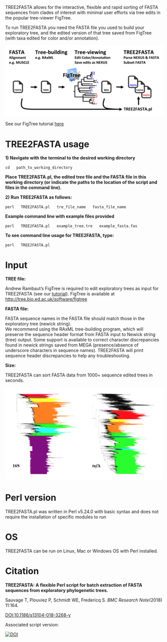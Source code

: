 
TREE2FASTA allows for the interactive, flexible and rapid sorting of FASTA sequences from clades of interest with minimal user efforts via tree edits in the popular tree-viewer FigTree.

To run TREE2FASTA you need the FASTA file you used to build your exploratory tree, and the edited version of that tree saved from FigTree (with taxa edited for color and/or annotation).

![Screenshot](figs/img4git.png)

See our FigTree tutorial [here](FigTree_Tutorial.pdf)

# TREE2FASTA usage

**1) Navigate with the terminal to the desired working directory**

```
cd   path_to_working_directory
```

**Place TREE2FASTA.pl, the edited tree file and the FASTA file in this working directory
(or indicate the paths to the location of the script and files in the command line).** 

**2) Run TREE2FASTA as follows:**

```
perl   TREE2FASTA.pl   tre_file_name   fasta_file_name
``` 

**Example command line with example files provided**

```
perl   TREE2FASTA.pl   example_tree.tre   example_fasta.fas
```

**To see command line usage for TREE2FASTA, type:**

```
perl   TREE2FASTA.pl
```

# Input

**TREE file:**

Andrew Rambaut’s FigTree is required to edit exploratory trees as input for TREE2FASTA (see our [tutorial](FigTree_Tutorial.pdf)).
FigTree is available at http://tree.bio.ed.ac.uk/software/figtree

**FASTA file:**

FASTA sequence names in the FASTA file should match those in the exploratory tree (newick string).   
We recommend using the RAxML tree-building program, which will preserve the sequence header format from FASTA input to Newick string (tree) output. Some support is available to correct character discrepancies found in newick strings saved from MEGA (presence/absence of underscore characters in sequence names). TREE2FASTA will print sequence header discrepancies to help any troubleshooting.

**Size:**

TREE2FASTA can sort FASTA data from 1000+ sequence edited trees in seconds.

![Screenshot](figs/bigtrees.png)

# Perl version

TREE2FASTA.pl was written in Perl v5.24.0 with basic syntax and does not require the installation of specific modules to run

# OS

TREE2FASTA can be run on Linux, Mac or Windows OS with Perl installed. 

# Citation

**TREE2FASTA: A flexible Perl script for batch extraction of FASTA sequences from exploratory phylogenetic trees.**

Sauvage T, Plouviez P, Schmidt WE, Fredericq S. _BMC Research Note_(2018) 11:164.

[DOI:10.1186/s13104-018-3268-y](https://doi.org/10.1186/s13104-018-3268-y)

Associated script version:

[![DOI](https://zenodo.org/badge/122100035.svg)](https://zenodo.org/badge/latestdoi/122100035)
